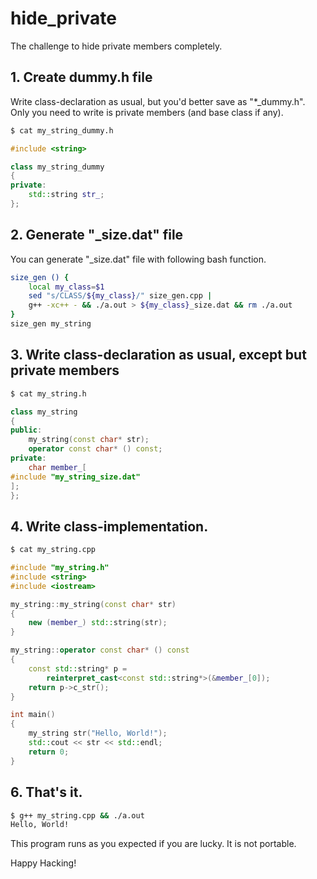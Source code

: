 # hide_private
The challenge to hide private members completely.

## 1. Create dummy.h file
Write class-declaration as usual, but you'd better save as "*_dummy.h".
Only you need to write is private members (and base class if any).

```bash
$ cat my_string_dummy.h
```

```C++
#include <string>

class my_string_dummy
{
private:
	std::string str_;
};
```

## 2. Generate "_size.dat" file
You can generate "_size.dat" file with following bash function.

```bash
size_gen () {
	local my_class=$1
	sed "s/CLASS/${my_class}/" size_gen.cpp	|
	g++ -xc++ - && ./a.out > ${my_class}_size.dat && rm ./a.out
}
size_gen my_string
```

## 3. Write class-declaration as usual, except but private members

```bash
$ cat my_string.h
```

```C++
class my_string
{
public:
	my_string(const char* str);
	operator const char* () const;
private:
	char member_[
#include "my_string_size.dat"
];
};
```

## 4. Write class-implementation.

```bash
$ cat my_string.cpp
```

```C++
#include "my_string.h"
#include <string>
#include <iostream>

my_string::my_string(const char* str)
{
	new (member_) std::string(str);
}

my_string::operator const char* () const
{
	const std::string* p =
		reinterpret_cast<const std::string*>(&member_[0]);
	return p->c_str();
}

int main()
{
	my_string str("Hello, World!");
	std::cout << str << std::endl;
	return 0;
}
```

## 6. That's it.

```bash
$ g++ my_string.cpp && ./a.out
Hello, World!
```

This program runs as you expected if you are lucky.
It is not portable.

Happy Hacking!

